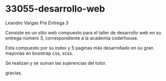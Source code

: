 # 33055-desarrollo-web
Leandro Vargas Pre Entrega 3

Consiste en un sitio web compuesto para el taller de desarrollo web en su entrega número 3, correspondiente a la academia coderhouse.

Esta compuesto por su index y 5 paginas más
desarrollado en su gran mayorias en boostrap css, scss.

Se realizan y se suman las sujerencias del tutor.

gracias.
